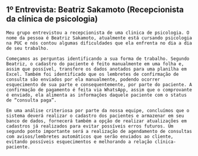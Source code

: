 ## 1º Entrevista: Beatriz Sakamoto (Recepcionista da clínica de psicologia)

    Meu grupo entrevistou a recepcionista de uma clinica de psicologia. O nome da pessoa é Beatriz Sakamoto, atualmente está cursando psicologia na PUC e nós contou algumas dificuldades que ela enfrenta no dia a dia de seu trabalho.

	Começamos as perguntas identificando a sua forma de trabalho. Segundo Beatriz, o cadastro do paciente é feito manualmente em uma folha e, assim que possível, transfere os dados anotados para uma planilha em Excel. Também foi identificado que os lembretes de confirmação de consulta são enviados por ela manualmente, podendo ocorrer esquecimento de sua parte e consequentemente, por parte do paciente. A confirmação de pagamento é feita via WhatsApp, assim que o comprovante é enviado, ela alimenta as informações daquele paciente com o status de “consulta paga”.

	Em uma análise criteriosa por parte da nossa equipe, concluímos que o sistema deverá realizar o cadastro dos pacientes e armazenar em seu banco de dados, fornecerá também a opção de realizar atualizações em cadastros já realizados para evitar possíveis erros futuros. Um segundo ponto importante será a realização de agendamento de consultas com avisos/lembretes automáticos que serão enviados ao cliente, evitando possíveis esquecimentos e melhorando a relação clínica-paciente.

